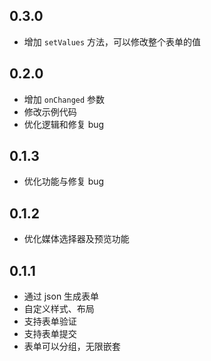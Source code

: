 ## 0.3.0

- 增加 `setValues` 方法，可以修改整个表单的值

## 0.2.0

- 增加 `onChanged` 参数
- 修改示例代码
- 优化逻辑和修复 bug

## 0.1.3

- 优化功能与修复 bug

## 0.1.2

- 优化媒体选择器及预览功能

## 0.1.1

- 通过 json 生成表单
- 自定义样式、布局
- 支持表单验证
- 支持表单提交
- 表单可以分组，无限嵌套
